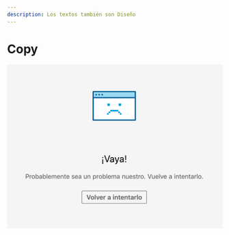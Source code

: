 ```yaml
---
description: Los textos también son Diseño
---
```


# Copy

![El usuario no tiene la culpa](../.gitbook/assets/vaya.png)

